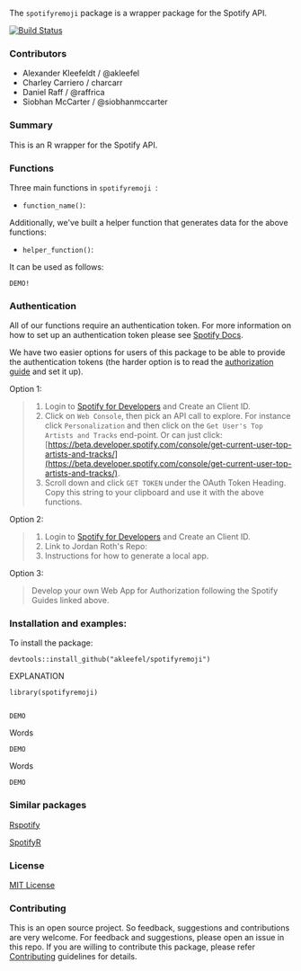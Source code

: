 The `spotifyremoji` package is a wrapper package for the Spotify API.  


[![Build Status](https://travis-ci.org/akleefel/spotifyremoji.svg?branch=master)](https://travis-ci.org/akleefel/spotifyremoji)

### Contributors

* Alexander Kleefeldt / @akleefel
* Charley Carriero / charcarr
* Daniel Raff / @raffrica
* Siobhan McCarter / @siobhanmccarter


### Summary

This is an R wrapper for the Spotify API. 


### Functions

Three main functions in `spotifyremoji `:

- `function_name()`: 

Additionally, we've built a helper function that generates data for the above functions:

- `helper_function()`:   

It can be used as follows:

```
DEMO!
```

### Authentication 

All of our functions require an authentication token. For more information on how to set up an authentication token please see [Spotify Docs](https://beta.developer.spotify.com/documentation/general/guides/authorization-guide/).   

We have two easier options for users of this package to be able to provide the authentication tokens (the harder option is to read the [authorization guide](https://beta.developer.spotify.com/documentation/general/guides/authorization-guide/) and set it up). 

Option 1: 
> 1. Login to [Spotify for Developers](https://beta.developer.spotify.com/dashboard/) and Create an Client ID. 
> 2. Click on `Web Console`, then pick an API call to explore. For instance click `Personalization` and then click on the `Get User's Top Artists and Tracks` end-point. Or can just click: [https://beta.developer.spotify.com/console/get-current-user-top-artists-and-tracks/](https://beta.developer.spotify.com/console/get-current-user-top-artists-and-tracks/). 
> 3. Scroll down and click `GET TOKEN` under the OAuth Token Heading. Copy this string to your clipboard and use it with the above functions.  


Option 2: 
> 1. Login to [Spotify for Developers](https://beta.developer.spotify.com/dashboard/) and Create an Client ID. 
> 2. Link to Jordan Roth's Repo: 
> 3. Instructions for how to generate a local app.  

Option 3: 
> Develop your own Web App for Authorization following the Spotify Guides linked above.  

### Installation and examples:
To install the package:
```
devtools::install_github("akleefel/spotifyremoji")
```

EXPLANATION

```
library(spotifyremoji)


DEMO
```

Words

```
DEMO
```

Words 

```
DEMO
```

### Similar packages

[Rspotify](https://github.com/tiagomendesdantas/Rspotify)

[SpotifyR](https://github.com/charlie86/spotifyr)

### License
[MIT License](https://github.com/akleefel/spotifyremoji/blob/master/LICENSE)

### Contributing
This is an open source project. So feedback, suggestions and contributions are very welcome. For feedback and suggestions, please open an issue in this repo. If you are willing to contribute this package, please refer [Contributing](https://github.com/akleefel/spotifyremoji/blob/master/CONTRIBUTING.md) guidelines for details.

